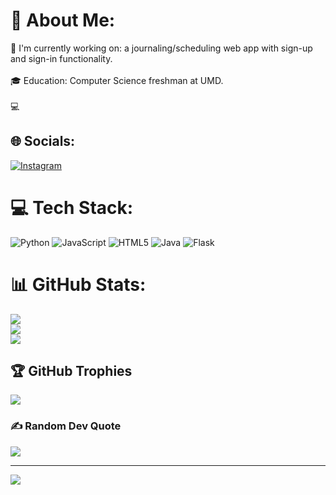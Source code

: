 # 💫 About Me:
🌟 I'm currently working on: a journaling/scheduling web app with sign-up and sign-in functionality.<br><br>🎓 Education: Computer Science freshman at UMD.<br><br>💻


## 🌐 Socials:
[![Instagram](https://img.shields.io/badge/Instagram-%23E4405F.svg?logo=Instagram&logoColor=white)](https://instagram.com/_faithanyanwu) 

# 💻 Tech Stack:
![Python](https://img.shields.io/badge/python-3670A0?style=for-the-badge&logo=python&logoColor=ffdd54) ![JavaScript](https://img.shields.io/badge/javascript-%23323330.svg?style=for-the-badge&logo=javascript&logoColor=%23F7DF1E) ![HTML5](https://img.shields.io/badge/html5-%23E34F26.svg?style=for-the-badge&logo=html5&logoColor=white) ![Java](https://img.shields.io/badge/java-%23ED8B00.svg?style=for-the-badge&logo=openjdk&logoColor=white) ![Flask](https://img.shields.io/badge/flask-%23000.svg?style=for-the-badge&logo=flask&logoColor=white)
# 📊 GitHub Stats:
![](https://github-readme-stats.vercel.app/api?username=faithscript&theme=dark&hide_border=true&include_all_commits=false&count_private=false)<br/>
![](https://github-readme-streak-stats.herokuapp.com/?user=faithscript&theme=dark&hide_border=true)<br/>
![](https://github-readme-stats.vercel.app/api/top-langs/?username=faithscript&theme=dark&hide_border=true&include_all_commits=false&count_private=false&layout=compact)

## 🏆 GitHub Trophies
![](https://github-profile-trophy.vercel.app/?username=faithscript&theme=radical&no-frame=false&no-bg=true&margin-w=4)

### ✍️ Random Dev Quote
![](https://quotes-github-readme.vercel.app/api?type=horizontal&theme=light)

---
[![](https://visitcount.itsvg.in/api?id=faithscript&icon=0&color=4)](https://visitcount.itsvg.in)

<!-- Proudly created with GPRM ( https://gprm.itsvg.in ) -->
